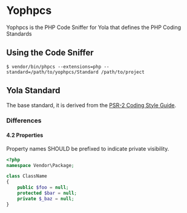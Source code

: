 # Yophpcs

Yophpcs is the PHP Code Sniffer for Yola that defines the PHP Coding Standards

## Using the Code Sniffer

```
$ vendor/bin/phpcs --extensions=php --standard=/path/to/yophpcs/Standard /path/to/project
```

## Yola Standard
The base standard, it is derived from the [PSR-2 Coding Style Guide](https://github.com/php-fig/fig-standards/blob/master/accepted/PSR-2-coding-style-guide.md).

### Differences

#### 4.2 Properties

Property names SHOULD be prefixed to indicate private visibility.

```php
<?php
namespace Vendor\Package;

class ClassName
{
    public $foo = null;
    protected $bar = null;
    private $_baz = null;
}
```
